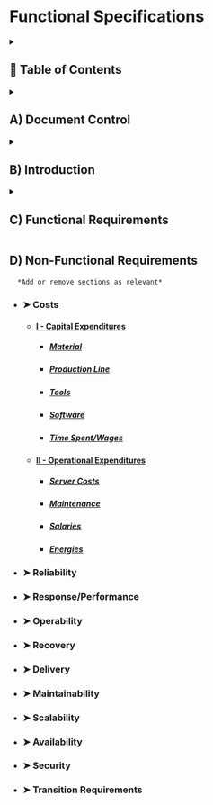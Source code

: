 # Functional Specifications
<details>
<summary>

<!-- TABLE OF CONTENTS -->
<h2 id="table-of-contents"> 📖 Table of Contents</h2>

</summary>
    
...table of contents

</details>

<!-- Document Control -->
<details>
<summary>

## A) Document Control

</summary>

- ### ➤ 1) Document Information

| Document ID | Document # 01 |
|---|---|
| Document Owner | Max BERNARD |
| Issue date |  |
| Last Issue Date | |
| Document Name | |

- ### ➤ 2) Document History

| Version n° | Edits completed by | Date | Description of edit |
|---|---|---|---|
|01|Max BERNARD, Mathis KAKAL| 11/08/2023 | Initial Release (V.01) |

- ### ➤ 3) Document Approval

| Role | Name | Signature | Date |
|---|---|---|---|
| Project Manager | Arthur LEMOINE | | |
| Tech Lead | Mathis KAKAL | | |
| Software Developer | Pierre GORIN | | |
| Software Developer | Evan UHRLING | | |
| Quality Assurance | Quentin CLEMENT | | |
| Quality Assurance | Robin DEBRY | | |

</details>

<!-- Introduction  -->
<details>
<summary>

## B) Introduction

</summary>

- ### ➤ 1) Glossary

| Term used | Definition |
|---|---|
| "team" | ALGOSUP team 3 (2023-2024 - Project 2) |
| "player" | A person playing the game |

- ### ➤ 2) Project Overview

<!--- Explain what we have to do -->
Our team was tasked with creating a Pac-Man clone, with the added restriction that it had to be coded in assembly and run on an x86 CPU architecture 16-bit system.

- ### ➤ 3) Project Definition

    - #### ➭ <ins>Vision</ins>

    <!-- our end goal with this project -->
    We are making a perfect Pac-Man clone. We will use the Original assets and copy exactly the game mechanics. 

    - #### ➭ <ins>Objectives</ins>

    > Tell the objectives given by the customer and the objectives we gave ourselves (in simple bullet points)

    - #### ➭ <ins>Scope</ins>

    | In Scope |
    |---|
    | Delivering the project |
    | Delivering an open source clone of pacman |

    | Out of Scope |
    |---|
    | Delivering the actual DOS binaries of pacman |

    - #### ➭ <ins>Deliverables</ins>

    | Name | Type | Deadline | Goal | Link |
    |---|---|---|---|---|
    | Functional Specifications Document | Document (markdown) | | | |
    | Technical Specifications Document | Document (markdown) | | | |
    | Weekly Reports | Document ( | | | |
    | Test Plan | Document (markdown) | | | |
    | Test Cases | Spreadsheet (Google Sheets) | | | |

- ### ➤ 4) Project Organisation

    - #### ➭ <ins>Project Representatives</ins>

    |Project Owner|Represented by...|
    |---|---|
    |**Franck JEANNIN**|Represented by himself|
    |Arthur LEMOINE|Represented by Max BERNARD (Program Manager)|
    
    The project sponsors (highlighted in **bold**) are expected to be in charge of:

    - Defining the vision and high level objectives for the project
    - Approving the requirements, timetable, resources and budget (if necessary).
    - Authorising the provision of funds/resources (internal or external) (if necessary).
    - Approving the functional and technical specifications written by the team.
    - Ensuring that major business risks are identified and managed by the team
    - Approving any major changes in scope
    - Receiving Project Weekly Reports and taking action accordingly resolving issues escalated by the Project Manager.
    - Ensuring business/operational support arrangements are put in place
    - Ensuring the participation of a business resource (if required)
    - Providing final acceptance of the solution upon project completion.

    - #### ➭ <ins>Stakeholders</ins>

    | Stakeholder | Might have/find an interest in... |
    |---|---|
    | Franck JEANNIN | |
    | ALGOSUP Students | |
    | B3 ?? | |

    - #### ➭ <ins>Project Roles</ins>

    As defined by the project owner (ALGOSUP), the team is arranged in the following manner:

    | Role | Description | Name |
    |---|---|---|
    | Project Manager | | Arthur LEMOINE |
    | Program Manager | | Max BERNARD |
    | Tech Lead | | Mathis KAKAL |
    | Software Developer | | Pierre GORIN |
    | Software Developer | | Evan UHRLING |
    | Quality Assurance | | Quentin CLEMENT |
    | Quality Assurance | | Robin DEBRY |

    - #### ➭ <ins>Project Reviewers</ins>

    External project reviewers have been appointed by the project owner to review our specifications and provide us with feedback.

- ### ➤ 5) Project Plan

    - #### ➭ <ins>Retroplanning</ins>

    ![image.png](./pictures/retroplan.png)
    (do agile instead of waterfall) => use scrum methodology

    - #### ➭ <ins>Milestones</ins>

    | Milestone | Deadline |
    |---|---|
    | Functional Specifications V1 | Friday, November 10th 2023 |
    | Technical Specifications V1 | |
    | POC (pre MVP) | |
    | MVP (Alpha realease) | |
    | Oral Presentation (Beta Release) | |
    | ?? | |

    - #### ➭ <ins>Dependencies</ins>

    The POC requires some prior understanding of the target technologies before being developed, meaning that its development will probably start on week 2.

    The MVP requires the POC to be made first to estimate difficulty of tasks and viability of set objectives.

    The rest of the project depends on the first version of the functional specifications to be released and approved first.

    - #### ➭ <ins>Resources/Financial plan</ins>

    We have an estimated 55 hours total to complete this project
    => We have the team

    => Teachers

    => School's resources

    - #### ➭ <ins>Assumptions/Constraints</ins>

    | Assumptions |
    |---|
    | We assume that reality is real |
    |We assume to be alive in such reality|

    | Constraints |
    |---|
    | We only live once |

</details>

<!-- Functional Requirements -->
<details>
<summary>

## C) Functional Requirements

</summary>

- ### ➤ 1) Pac-Man's features

    - #### ➭ <ins>Brief History...</ins>

    <!-- Explain what is pacman + image to be pretty -->
    Pac-Man is a maze arcade game created in 1980 in Japan. In the game, you play Pac-Man, who looks like: <img src="./pictures/pac-man1.png" alt="a yellow ball with a mouth" width="15">, and need to eat all the Gums in a maze to end the level.
    <p align="center"><img src="./pictures/PAC-MAN-game1.png" alt="Pac-Man game" width="400"/></p> 

    In this picture, the smallest dots in the maze are Gums. To navigate the level, you can go up, down, left, or right, with no other input required.

    Multi-coloured ghosts <img src="./pictures/pink-ghost.png" alt="pink ghost" width="15"/> are chasing Pac-Man through the level, and if one touches Pac-Man, he loses a life.
    Pac-Man can eat a Super Gum (the slightly bigger dots). 
    
    They give Pac-Man the ability to eat the ghosts for a period of time. When you complete a level, the ghosts get faster, and the Super Gum bonus gets shorter.
    After a set amount of time, fruits appear in a level. Eating the fruits gives bonus points.

    - #### ➭ <ins>Objectives and lose condition</ins>

    The game objectives are twofold :
    - Eat all the Gums (244) in a maze. this will bring the player to the next level.
    - Get the highest posible Score. Several action will let the player increase their score.
    Eating all the Gums will increase the score, but is not the only way to do so.

    There is a single lose condition : being touched by a ghost.<br>The player can lose 4 times before getting a game over.

    - #### ➭ <ins>Player</ins>
    The player play as Pac-Man, a yellow ball with a mouth. It can move in 4 directions : Up, Down, Left, Right. The movement speed change from level to level.
    
    The player can eat Gums to gain points. The player can eat Super Gum (the bigger pink dots in the maze) to enter what is called Fright Mode.


    - #### ➭ <ins>Fruits</ins>

    Fruits can appear in the maze twice per game when the player eats a specific amount of Gums. fruits only stay on screen for a short period of time.

    - #### ➭ <ins>Fright mode</ins>

    In Fright Mode the player can move faster and can now eat ghost without dieing. When in this state the objectives becomes to eat the ghost. at higher level Fright Mode get shorter and shorter.

    - #### ➭ <ins>Score</ins>

    This are all the way the player can get score :
    - Eating Gums
    - Eating Super Gums
    - Eating Fruits
    - Eating a ghost

    Oznce the player reach 10,000 points he gains an extra life.

    - #### ➭ <ins>Ghosts</ins>

    - There are 4 ghost. 
    - The player dies when touching one of the ghost.
    - A ghost can be eaten by the player when the game is in fright mode
    - If a ghost is eaten he goes back to the center of the maze
    - At higher dificulty ghost get faster

    The ghost have three behaviors :
        - Scater : the ghost are going for a corner of the maze
        - Chase : Each ghost has a diferent chase behavior, but the idea is to hunt down the player.
        - Frightened : The ghosts are runnig away from the player with random movement. this only activate when the game is in Fright Mode when the player eat a Super Gum.

    The Ghost cycle between Scater and Chase. at higher level ghosts spend more time in Chase mode.

    - #### ➭ <ins>Environment</ins>

    The game is played in a maze with this exact layout.
    <p align="center"><img src="./pictures/PAC-MAN-game1.png" alt="Pac-Man game" width="500"/></p>
    Neither the player nor the ghost can cross the blue lines.
    The maze does not change from one level to the other.<br>When the player or ghost go through the gate at the left and right side of the maze, they reapear at the other end of the level.


    - #### ➭ <ins>User Interface</ins>

        - ##### <ins>Font</ins>

        The font is a monospace sans-serif and should be all uppercase. The characters are white to create a contrast against the black background. Every character is 53.8% Pac-Man high and wide. There should be a 7.7% Pac-Man wide gap between characters. A new line should have a 7.7% Pac-Man gap from the one above.

        - ##### <ins>Game Score</ins>

        At the top of the screen, "HIGH SCORE" should be aligned at the centre of the screen.<br> The number should be displayed below the text. The rightmost number in the high score should be under the "O" of "SCORE".<br><br> The current score should be displayed as "1UP", horizontally aligned with "HIGH SCORE". The "P" of "1UP" should be 4 characters to the left of the "H" of "HIGH SCORE".<br> The number should be displayed horizontally aligned with the numbers under "HIGH SCORE". The rightmost number should be offset 1 character to the right of the "P" in "1UP". The end result should look like this picture:
        
        <p align="center"><img src="./pictures/UI.png" alt="pac-man UI" width="400"/></p>

        - ##### <ins>Game Ready</ins>

        At the start of the game, "READY!" gets displayed on the corridor just under the Ghost Spawning Box, as seen in the image below.
        <p align='center'><img src='./pictures/game-ready.png' alt='Pac-Man UI' width='400'/></p>

        This message should disappear when the game starts. This message should use the same font as the rest of the UI but be yellow.

        - ##### <ins>Game Over</ins>

        When the player loses all of his lives, a game over screen needs to appear. The words "GAME OVER" appear in the corridor under the <em>Ghost Spawning Box</em>, as seen in the image below.
        <p align='center'><img src='./pictures/game-over.png' alt='Pac-Man UI' width='400'/></p>

        This stays on display for 3 seconds until the game takes the player to the leaderboard. This message uses the same font as the rest of the UI but is red.

- ### ➤ 2) Personas Definition

<!--
Some stuff about persona

link to personas image
https://docs.google.com/presentation/d/1_mEMP8P38QoMadhjGEqS27iHCdO-DTESxNDUPH_uHMA/edit?usp=sharing

someone who never played 
someone who played the original pacman
someone an e-sport player of pacman 
-->
<img src="./pictures/personas/etienne.png" alt="Etienne-Persona" width="95%" align="center"/> 
<img src="./pictures/personas/isabelle.PNG" alt="Isabelle-Persona" width="95%" align="center"/> 
<img src="./pictures/personas/antoine.PNG" alt="Antoine-Persona" width="95%" align="center"/>

- ### ➤ 3) Use Cases Analysis

| Use Case Number | Name | Description | Actor(s) | Pre-Conditions | Flow of Events | Post-Conditions | Exit Criteria | Notes & Issues |
|---|---|---|---|---|---|---|---|---|
| text | text | The player launches the game | the player | text | text | text | text | text |
| text | text | The player pauses the game | the player | text | text | text | text | text |

- ### ➤ 4) Functional Analysis

> Functional Diagrams each function addresses a use case

</details>


## D) Non-Functional Requirements
	  *Add or remove sections as relevant*  
- ### ➤ Costs
    - #### <ins>I - Capital Expenditures</ins>
        - ##### <ins>Material</ins>
        - ##### <ins>Production Line</ins>
        - ##### <ins>Tools</ins>
        - ##### <ins>Software</ins>
        - ##### <ins>Time Spent/Wages</ins>
    - #### <ins>II - Operational Expenditures</ins>
        - ##### <ins>Server Costs</ins>
        - ##### <ins>Maintenance</ins>
        - ##### <ins>Salaries</ins>
        - ##### <ins>Energies</ins>
- ### ➤ Reliability
- ### ➤ Response/Performance
- ### ➤ Operability
- ### ➤ Recovery
- ### ➤ Delivery
- ### ➤ Maintainability
- ### ➤ Scalability
- ### ➤ Availability
- ### ➤ Security
- ### ➤ Transition Requirements

</details>

<br>